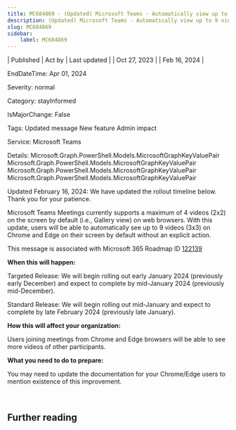 ```yaml
---
title: MC684869 - (Updated) Microsoft Teams - Automatically view up to 9 videos (3x3) in Teams meetings in Chrome and Edge
description: (Updated) Microsoft Teams - Automatically view up to 9 videos (3x3) in Teams meetings in Chrome and Edge
slug: MC684869
sidebar:
    label: MC684869
---
```



| Published | Act by | Last updated |
| Oct 27, 2023 |  | Feb 16, 2024 |

EndDateTime: Apr 01, 2024

Severity: normal

Category: stayInformed

IsMajorChange: False

Tags: Updated message New feature Admin impact

Service: Microsoft Teams

Details: Microsoft.Graph.PowerShell.Models.MicrosoftGraphKeyValuePair Microsoft.Graph.PowerShell.Models.MicrosoftGraphKeyValuePair Microsoft.Graph.PowerShell.Models.MicrosoftGraphKeyValuePair Microsoft.Graph.PowerShell.Models.MicrosoftGraphKeyValuePair

<p style="">Updated February 16, 2024: We have updated the rollout timeline below. Thank you for your patience.</p><p style="">Microsoft Teams Meetings currently supports a maximum of 4 videos (2x2) on the screen by default (i.e., Gallery view) on web browsers. With this update, users will be able to automatically see up to 9 videos (3x3) on Chrome and Edge on their screen by default without an explicit action.<br></p>
<p>This message is associated with Microsoft 365 Roadmap ID <a href="https://www.microsoft.com/microsoft-365/roadmap?filters=&amp;searchterms=122139" target="_blank">122139</a></p>
<p><b>When this will happen:</b></p><p>Targeted Release: We will begin rolling out early January 2024 (previously early December) and expect to complete by mid-January 2024 (previously mid-December).</p><p>Standard Release: We will begin rolling out mid-January and expect to complete by late February 2024 (previously late January).</p>

<p><b>How this will affect your organization:</b></p>

<p>Users joining meetings from Chrome and Edge browsers will be able to see more videos of other participants.</p>
<p><b>What you need to do to prepare:</b></p>
<p>You may need to update the documentation for your Chrome/Edge users to mention existence of this improvement.</p>
<p><br></p>

## Further reading
